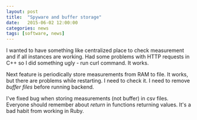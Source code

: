 ```yaml
---
layout: post
title:  "Spyware and buffer storage"
date:   2015-06-02 12:00:00
categories: news
tags: [software, news]
---
```


I wanted to have something like centralized place to check measurement and if all instances are working.
Had some problems with HTTP requests in C++ so I did something ugly - run curl command. It works.

Next feature is periodically store measurements from RAM to file. It works, but there are problems while
restarting. I need to check it. I need to remove *buffer files* before running backend.

I've fixed bug when storing measurements (not buffer) in csv files. Everyone should remember about
*return* in functions returning values. It's a bad habit from working in Ruby.